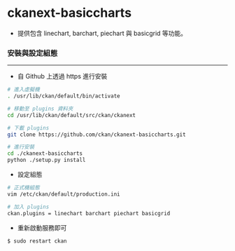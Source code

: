 # ckanext-basiccharts

<script type="text/javascript" src="../js/general.js"></script>

* 提供包含 linechart, barchart, piechart 與 basicgrid 等功能。

### 安裝與設定組態
---

* 自 Github 上透過 https 進行安裝

```bash
# 進入虛擬機
. /usr/lib/ckan/default/bin/activate

# 移動至 plugins 資料夾
cd /usr/lib/ckan/default/src/ckan/ckanext

# 下載 plugins
git clone https://github.com/ckan/ckanext-basiccharts.git

# 進行安裝
cd ./ckanext-basiccharts
python ./setup.py install
```

* 設定組態

```bash
# 正式機組態
vim /etc/ckan/default/production.ini

# 加入 plugins
ckan.plugins = linechart barchart piechart basicgrid
```

* 重新啟動服務即可

```bash
$ sudo restart ckan
```
